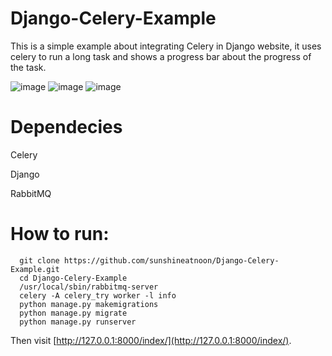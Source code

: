# Django-Celery-Example
This is a simple example about integrating Celery in Django website, it uses celery to run a long task and shows a progress bar about the progress of the task.

![image](https://raw.githubusercontent.com/sunshineatnoon/Django-Celery-Example/master/images/2.png)
![image](https://raw.githubusercontent.com/sunshineatnoon/Django-Celery-Example/master/images/3.png)
![image](https://raw.githubusercontent.com/sunshineatnoon/Django-Celery-Example/master/images/1.png)


# Dependecies

Celery

Django

RabbitMQ

# How to run:

```
  git clone https://github.com/sunshineatnoon/Django-Celery-Example.git
  cd Django-Celery-Example
  /usr/local/sbin/rabbitmq-server
  celery -A celery_try worker -l info
  python manage.py makemigrations
  python manage.py migrate
  python manage.py runserver
```

Then visit [http://127.0.0.1:8000/index/](http://127.0.0.1:8000/index/).
